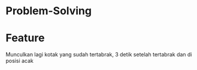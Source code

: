 # Problem-Solving

# Feature
Munculkan lagi kotak yang sudah tertabrak, 3 detik setelah tertabrak dan di posisi acak
